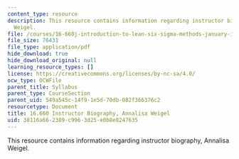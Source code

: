 ```yaml
---
content_type: resource
description: This resource contains information regarding instructor biography, Annalisa
  Weigel.
file: /courses/16-660j-introduction-to-lean-six-sigma-methods-january-iap-2012/38116a662389c9963d25e0b8e8247635_MIT16_660JIAP12_weigel.pdf
file_size: 76431
file_type: application/pdf
hide_download: true
hide_download_original: null
learning_resource_types: []
license: https://creativecommons.org/licenses/by-nc-sa/4.0/
ocw_type: OCWFile
parent_title: Syllabus
parent_type: CourseSection
parent_uid: 549a545c-14f9-1e5d-70db-082f366376c2
resourcetype: Document
title: 16.660 Instructor Biography, Annalisa Weigel
uid: 38116a66-2389-c996-3d25-e0b8e8247635
---
```

This resource contains information regarding instructor biography, Annalisa Weigel.